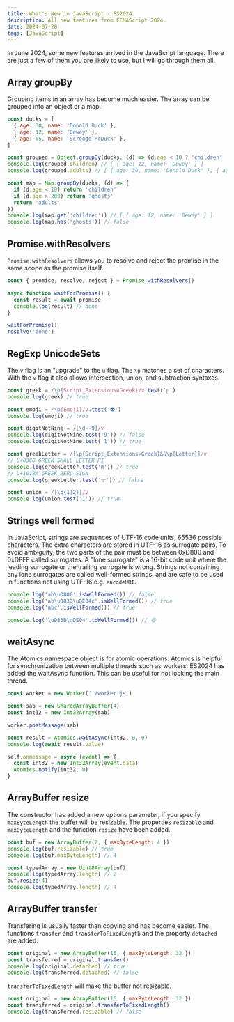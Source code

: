 ```yaml
---
title: What's New in JavaScript - ES2024
description: All new features from ECMAScript 2024.
date: 2024-07-28
tags: [JavaScript]
---
```


In June 2024, some new features arrived in the JavaScript language. There are just a few of them you are likely to use, but I will go through them all.

## Array groupBy

Grouping items in an array has become much easier. The array can be grouped into an object or a map.

```js
const ducks = [
  { age: 30, name: 'Donald Duck' },
  { age: 12, name: 'Dewey' },
  { age: 65, name: 'Scrooge McDuck' },
]

const grouped = Object.groupBy(ducks, (d) => (d.age < 18 ? 'children' : 'adults'))
console.log(grouped.children) // [ { age: 12, name: 'Dewey' } ]
console.log(grouped.adults) // [ { age: 30, name: 'Donald Duck' }, { age: 65, name: 'Scrooge McDuck' } ]

const map = Map.groupBy(ducks, (d) => {
  if (d.age < 18) return 'children'
  if (d.age > 200) return 'ghosts'
  return 'adults'
})
console.log(map.get('children')) // [ { age: 12, name: 'Dewey' } ]
console.log(map.has('ghosts')) // false
```

## Promise.withResolvers

`Promise.withResolvers` allows you to resolve and reject the promise in the same scope as the promise itself.

```js
const { promise, resolve, reject } = Promise.withResolvers()

async function waitForPromise() {
  const result = await promise
  console.log(result) // done
}

waitForPromise()
resolve('done')
```

## RegExp UnicodeSets

The `v` flag is an "upgrade" to the `u` flag. The `\p` matches a set of characters. With the `v` flag it also allows intersection, union, and subtraction syntaxes.

```js
const greek = /\p{Script_Extensions=Greek}/v.test('μ')
console.log(greek) // true

const emoji = /\p{Emoji}/v.test('👽')
console.log(emoji) // true

const digitNotNine = /[\d--9]/v
console.log(digitNotNine.test('9')) // false
console.log(digitNotNine.test('1')) // true

const greekLetter = /[\p{Script_Extensions=Greek}&&\p{Letter}]/v
// U+03C0 GREEK SMALL LETTER PI
console.log(greekLetter.test('π')) // true
// U+1018A GREEK ZERO SIGN
console.log(greekLetter.test('𐆊')) // false

const union = /[\q{1|2}]/v
console.log(union.test('1')) // true
```

## Strings well formed

In JavaScript, strings are sequences of UTF-16 code units, 65536 possible characters. The extra characters are stored in UTF-16 as surrogate pairs. To avoid ambiguity, the two parts of the pair must be between 0xD800 and 0xDFFF called surrogates. A "lone surrogate" is a 16-bit code unit where the leading surrogate or the trailing surrogate is wrong. Strings not containing any lone surrogates are called well-formed strings, and are safe to be used in functions not using UTF-16 e.g. `encodeURI`.

```js
console.log('ab\uD800'.isWellFormed()) // false
console.log('ab\uD83D\uDE04c'.isWellFormed()) // true
console.log('abc'.isWellFormed()) // true

console.log('\uD83D\uDE04'.toWellFormed()) // 😄
```

## waitAsync

The Atomics namespace object is for atomic operations. Atomics is helpful for synchronization between multiple threads such as workers. ES2024 has added the waitAsync function. This can be useful for not locking the main thread.

```js
const worker = new Worker('./worker.js')

const sab = new SharedArrayBuffer(4)
const int32 = new Int32Array(sab)

worker.postMessage(sab)

const result = Atomics.waitAsync(int32, 0, 0)
console.log(await result.value)
```

```js
self.onmessage = async (event) => {
  const int32 = new Int32Array(event.data)
  Atomics.notify(int32, 0)
}
```

## ArrayBuffer resize

The constructor has added a new options parameter, if you specify `maxByteLength` the buffer will be resizable. The properties `resizable` and `maxByteLength` and the function `resize` have been added.

```js
const buf = new ArrayBuffer(2, { maxByteLength: 4 })
console.log(buf.resizable) // true
console.log(buf.maxByteLength) // 4

const typedArray = new Uint8Array(buf)
console.log(typedArray.length) // 2
buf.resize(4)
console.log(typedArray.length) // 4
```

## ArrayBuffer transfer

Transfering is usually faster than copying and has become easier. The functions `transfer` and `transferToFixedLength` and the property `detached` are added.

```js
const original = new ArrayBuffer(16, { maxByteLength: 32 })
const transferred = original.transfer()
console.log(original.detached) // true
console.log(transferred.detached) // false
```

`transferToFixedLength` will make the buffer not resizable.

```js
const original = new ArrayBuffer(16, { maxByteLength: 32 })
const transferred = original.transferToFixedLength()
console.log(transferred.resizable) // false
```
